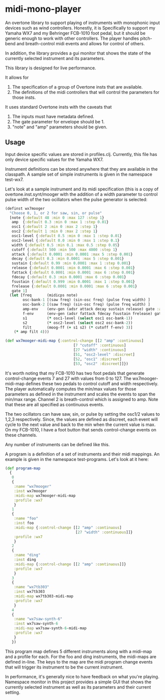 # midi-mono-player

An overtone library to support playing of instruments with monophonic input devices such as
wind controllers. Honestly, it is Specifically to support my Yamaha WX7 and my Behringer FCB-1010
foot pedal, but it should be generic enough to work with other controllers. The player handles
pitch-bend and breath-control midi events and allows for control of others.

In addition, the library provides a gui monitor that shows the state of the currently selected instrument
and its parameters.

This library is designed for live performance.

It allows for

1. The specification of a group of Overtone insts that are available.
2. The definitions of the midi controllers that will control the parameters for those insts.


It uses standard Overtone insts with the caveats that
1. The inputs must have metadata defined.
2. The gate parameter for envelope should be 1.
3. "note" and "amp" parameters should be given.

## Usage

Input device specific values are stored in profiles.clj. Currently, this file has only
device specific values for the Yamaha WX7.

Instrument definitions can be stored anywhere that they are available in the classpath. A sample set of simple
instruments is given in the namespace test-wx7.

Let's look at a sample instrument and its midi specification (this is a copy of overtone.inst.synt/mooger
with the addition of a width parameter to control pulse width of the two ocillators when the pulse generator
is selected:

```clj
(definst wx7mooger
  "Choose 0, 1, or 2 for saw, sin, or pulse"
  [note {:default 48 :min 0 :max 127 :step 1}
   amp  {:default 0.3 :min 0 :max 1 :step 0.01}
   osc1 {:default 2 :min 0 :max 2 :step 1}
   osc2 {:default 1 :min 0 :max 2 :step 1}
   osc1-level {:default 0.5 :min 0 :max 1 :step 0.01}
   osc2-level {:default 0.0 :min 0 :max 1 :step 0.1}
   width {:default 0.5 :min 0.1 :max 0.5 :step 0.05}
   cutoff {:default 500 :min 500 :max 4000 :step 1}
   attack {:default 0.0001 :min 0.0001 :max 5 :step 0.001}
   decay {:default 0.3 :min 0.0001 :max 5 :step 0.001}
   sustain {:default 0.99 :min 0.0001 :max 1 :step 0.001}
   release {:default 0.0001 :min 0.0001 :max 6 :step 0.001}
   fattack {:default 0.0001 :min 0.0001 :max 6 :step 0.001}
   fdecay {:default 0.3 :min 0.0001 :max 6 :step 0.001}
   fsustain {:default 0.999 :min 0.0001 :max 1 :step 0.001}
   frelease {:default 0.0001 :min 0.0001 :max 6 :step 0.001}
   gate 1]
  (let [freq       (midicps note)
        osc-bank-1 [(saw freq) (sin-osc freq) (pulse freq width) ]
        osc-bank-2 [(saw freq) (sin-osc freq) (pulse freq width) ]
        amp-env    (env-gen (adsr attack decay sustain release) gate :action FREE)
        f-env      (env-gen (adsr fattack fdecay fsustain frelease) gate)
        s1         (* osc1-level (select osc1 osc-bank-1))
        s2         (* osc2-level (select osc2 osc-bank-2))
        filt       (moog-ff (+ s1 s2) (* cutoff f-env) 3)]
    (* amp filt 4)))

(def wx7mooger-midi-map {:control-change [[2 "amp" :continuous]
                               [7 "cutoff" :continuous]
                               [27 "width" :continuous]
                               [51, "osc2-level" :discreet]
                               [52, "osc1" :discreet]
                               [53, "osc2" :discreet]]})
```
It's worth noting that my FCB-1010 has two foot pedals that generate control-change events 7 and 27
with values from 0 to 127. The wx7mooger-midi-map defines these two pedals to control cutoff and width
respectively. The player automatically computes the min/max values for those parameters as defined
in the instrument and scales the events to span the min/max range. Channel 2 is breath-control which
is assigned to amp. Note that these are all specified as continuous events.

The two ocillators can have saw, sin, or pulse by setting the osc1/2 values to 1,2,3 respectively. Since,
the values are defined as discreet, each event will cycle to the next value and back to the min when the
current value is max. On my FCB-1010, I have a foot button that sends control-change events on these channels.

Any number of instruments can be defined like this.

A program is a definition of a set of instruments and their midi mappings. An example is given in the
namespace test-programs. Let's look at it here:

```clj
(def program-map
  {
   0
   {
    :name "wx7mooger"
    :inst wx7mooger
    :midi-map wx7mooger-midi-map
    :profile :wx7
    }
   1
   {
    :name "foo"
    :inst foo
    :midi-map {:control-change [[2 "amp" :continuous]
                                [27 "width" :continuous]]}
    :profile :wx7
    }
   2
   {
    :name "ding"
    :inst ding
    :midi-map {:control-change [[2 "amp" :continuous]]}
    :profile :wx7
    }
   3
   {
    :name "wx7tb303"
    :inst wx7tb303
    :midi-map wx7tb303-midi-map
    :profile :wx7
    }
   4
   {
    :name "wx7saw-synth-6"
    :inst wx7saw-synth-6
    :midi-map wx7saw-synth-6-midi-map
    :profile :wx7
    }
   })
```

This program map defines 5 different instruments along with a midi-map and a profile for each. For the
foo and ding instruments, the midi-maps are defined in-line. The keys to the map are the midi program
change events that will trigger its instrument to be the current instrument.

In performance, it's generally nice to have feedback on what you're playing. Namespace monitor in this
project provides a simple GUI that shows the currently selected instrument as well as its parameters and
their current setting.

